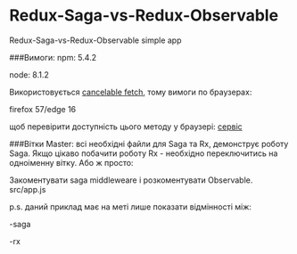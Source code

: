 # Redux-Saga-vs-Redux-Observable
Redux-Saga-vs-Redux-Observable simple app

###Вимоги:
npm: 5.4.2

node: 8.1.2

Використовується [cancelable fetch](https://developer.mozilla.org/en-US/docs/Web/API/AbortController), тому вимоги по браузерах:

firefox 57/edge 16

щоб перевірити доступність цього методу у браузері:
[сервіс](https://fetch-abort-demo.glitch.me/)

###Вітки
Master: всі необхідні файли для Saga та Rx, демонструє роботу Saga.
Якщо цікаво побачити роботу Rx - необхідно переключитись на одноіменну вітку. Або ж просто:

Закоментувати saga middleweare і розкоментувати Observable.
src/app.js

p.s. даний приклад має на меті лише показати відмінності між:

-saga

-rx
